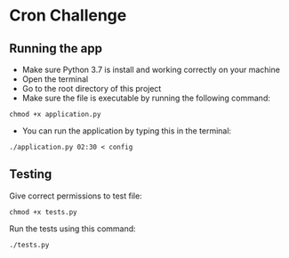 # Cron Challenge
## Running the app
- Make sure Python 3.7 is install and working correctly on your machine
- Open the terminal
- Go to the root directory of this project
- Make sure the file is executable by running the following command:

`chmod +x application.py`

- You can run the application by typing this in the terminal:

 `./application.py 02:30 < config`
 
 ## Testing
 Give correct permissions to test file:
 
 `chmod +x tests.py`
 
 Run the tests using this command:
 
 `./tests.py`
